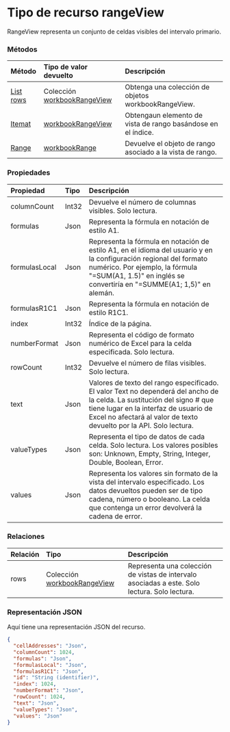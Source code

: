 # <a name="rangeview-resource-type"></a>Tipo de recurso rangeView
RangeView representa un conjunto de celdas visibles del intervalo primario.

### <a name="methods"></a>Métodos

| Método           | Tipo de valor devuelto    |Descripción|
|:---------------|:--------|:----------|
|[List rows](../api/workbookrangeview_list_rows.md) |Colección [workbookRangeView](workbookrangeview.md)| Obtenga una colección de objetos workbookRangeView.|
|[Itemat](../api/workbookrangeview_itemat.md)|[workbookRangeView](workbookrangeview.md)|Obtengaun elemento de vista de rango basándose en el índice.|
|[Range](../api/workbookrangeview_range.md)|[workbookRange](range.md)|Devuelve el objeto de rango asociado a la vista de rango.|


### <a name="properties"></a>Propiedades
| Propiedad       | Tipo    |Descripción|
|:---------------|:--------|:----------|
|columnCount|Int32|Devuelve el número de columnas visibles. Solo lectura.|
|formulas|Json|Representa la fórmula en notación de estilo A1.    |
|formulasLocal|Json|Representa la fórmula en notación de estilo A1, en el idioma del usuario y en la configuración regional del formato numérico. Por ejemplo, la fórmula "=SUM(A1, 1.5)" en inglés se convertiría en "=SUMME(A1; 1,5)" en alemán.    |
|formulasR1C1|Json|Representa la fórmula en notación de estilo R1C1.    |
|index|Int32|Índice de la página.|
|numberFormat|Json|Representa el código de formato numérico de Excel para la celda especificada. Solo lectura.    |
|rowCount|Int32|Devuelve el número de filas visibles. Solo lectura.    |
|text|Json|Valores de texto del rango especificado. El valor Text no dependerá del ancho de la celda. La sustitución del signo # que tiene lugar en la interfaz de usuario de Excel no afectará al valor de texto devuelto por la API. Solo lectura.    |
|valueTypes|Json|Representa el tipo de datos de cada celda. Solo lectura. Los valores posibles son: Unknown, Empty, String, Integer, Double, Boolean, Error.    |
|values|Json|Representa los valores sin formato de la vista del intervalo especificado. Los datos devueltos pueden ser de tipo cadena, número o booleano. La celda que contenga un error devolverá la cadena de error.    |

### <a name="relationships"></a>Relaciones
| Relación | Tipo    |Descripción|
|:---------------|:--------|:----------|
|rows|Colección [workbookRangeView](workbookrangeview.md)| Representa una colección de vistas de intervalo asociadas a este. Solo lectura.    Solo lectura.|

### <a name="json-representation"></a>Representación JSON

Aquí tiene una representación JSON del recurso.
<!-- {
  "blockType": "resource",
  "optionalProperties": [  ],
  "@odata.type": "microsoft.graph.workbookRangeView"
}-->
```json
{
  "cellAddresses": "Json",
  "columnCount": 1024,
  "formulas": "Json",
  "formulasLocal": "Json",
  "formulasR1C1": "Json",
  "id": "String (identifier)",
  "index": 1024,
  "numberFormat": "Json",
  "rowCount": 1024,
  "text": "Json",
  "valueTypes": "Json",
  "values": "Json"
}
```
